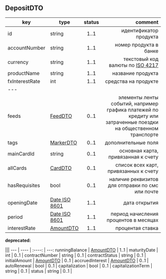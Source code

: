 ## DepositDTO

key | type | status | comment
--- | ---- | :----: | ---:
id | string | 1..1 | идентификатор продукта
accountNumber | string | 1..1 | номер продукта в банке
currency | string | 1..1 | текстовый код валюты по [ISO 4217](https://ru.wikipedia.org/wiki/ISO_4217)
productName | string | 1..1 | название продукта
fxInterestRate | int | 1..1 | средства на продукте
--- |||
feeds | [FeedDTO](#feeddto) | 0..1 | элементы ленты событий, например графика платежей по кредиту или затраченные поездки на общественном транспорте
tags | [MarkerDTO](#markerdto) | 0..1 | дополнительные поля
mainCardId | string | 0..1 | основная карта, привязанная к счету
allCards | [CardDTO](#carddto) | 0..1 | список всех карт, привязанных к счету
hasRequisites | bool | 0..1 | наличие реквизитов для отправки по смс или почте
openingDate | [Date ISO 8601](https://ru.wikipedia.org/wiki/ISO_8601) | 1..1 | дата открытия
period | [Date ISO 8601](https://ru.wikipedia.org/wiki/ISO_8601) | 1..1 | период начисления процентов в месяцах
interestRate | [AmountDTO](#amountdto) | 1..1 | процентая ставка

**deprecated:**

 |||
--- | ---- | :----: | ---:
runningBalance | [AmountDTO](#amountdto) | 1..1 | 
maturityDate | int | 0..1 | 
contractNumber | string | 0..1 | 
contractStatus | string | 0..1 | 
initialAmount | [AmountDTO](#amountdto) | 0..1 | 
accruedInterest | [AmountDTO](#amountdto) | 0..1 | 
autoRenewal | bool | 0..1 | 
capitalization | bool | 0..1 | 
capitalizationTerm | string | 0..1 | 
status | string | 0..1 | 
